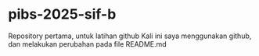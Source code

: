 # pibs-2025-sif-b
Repository pertama, untuk latihan github
Kali ini saya menggunakan github, dan melakukan perubahan pada file README.md
